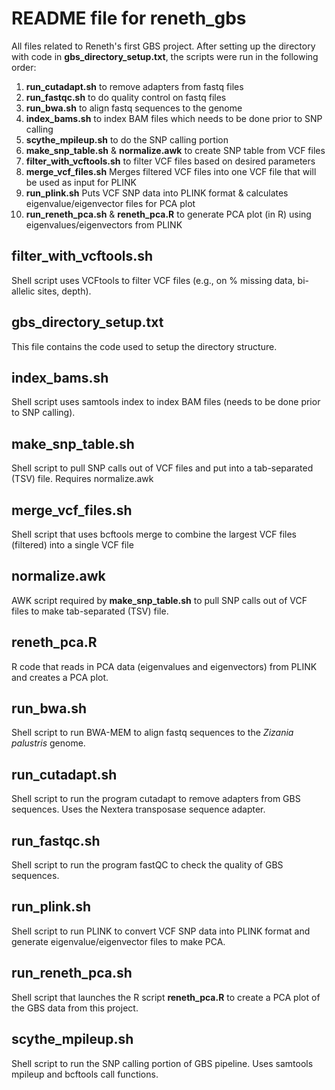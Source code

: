 # README file for reneth_gbs
All files related to Reneth's first GBS project. After setting up the directory with code in **gbs_directory_setup.txt**, the scripts were run in the following order:
1) **run_cutadapt.sh** to remove adapters from fastq files
2) **run_fastqc.sh** to do quality control on fastq files
3) **run_bwa.sh** to align fastq sequences to the genome
4) **index_bams.sh** to index BAM files which needs to be done prior to SNP calling
5) **scythe_mpileup.sh** to do the SNP calling portion
6) **make_snp_table.sh** & **normalize.awk** to create SNP table from VCF files
7) **filter_with_vcftools.sh** to filter VCF files based on desired parameters
8) **merge_vcf_files.sh** Merges filtered VCF files into one VCF file that will be used as input for PLINK
9) **run_plink.sh** Puts VCF SNP data into PLINK format & calculates eigenvalue/eigenvector files for PCA plot
10) **run_reneth_pca.sh** & **reneth_pca.R** to generate PCA plot (in R) using eigenvalues/eigenvectors from PLINK

## filter_with_vcftools.sh
Shell script uses VCFtools to filter VCF files (e.g., on % missing data, bi-allelic sites, depth).

## gbs_directory_setup.txt
This file contains the code used to setup the directory structure.

## index_bams.sh
Shell script uses samtools index to index BAM files (needs to be done prior to SNP calling).

## make_snp_table.sh
Shell script to pull SNP calls out of VCF files and put into a tab-separated (TSV) file. Requires normalize.awk

## merge_vcf_files.sh
Shell script that uses bcftools merge to combine the largest VCF files (filtered) into a single VCF file

## normalize.awk
AWK script required by **make_snp_table.sh** to pull SNP calls out of VCF files to make tab-separated (TSV) file.

## reneth_pca.R
R code that reads in PCA data (eigenvalues and eigenvectors) from PLINK and creates a PCA plot.

## run_bwa.sh
Shell script to run BWA-MEM to align fastq sequences to the _Zizania palustris_ genome.

## run_cutadapt.sh
Shell script to run the program cutadapt to remove adapters from GBS sequences. Uses the Nextera transposase sequence adapter.

## run_fastqc.sh
Shell script to run the program fastQC to check the quality of GBS sequences.

## run_plink.sh
Shell script to run PLINK to convert VCF SNP data into PLINK format and generate eigenvalue/eigenvector files to make PCA.

## run_reneth_pca.sh
Shell script that launches the R script **reneth_pca.R** to create a PCA plot of the GBS data from this project.

## scythe_mpileup.sh
Shell script to run the SNP calling portion of GBS pipeline. Uses samtools mpileup and bcftools call functions.
